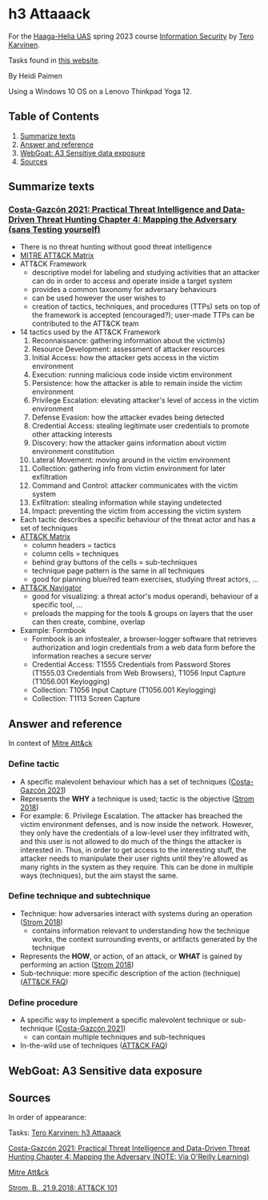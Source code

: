 # h3 Attaaack

For the [Haaga-Helia UAS](https://www.haaga-helia.fi/en) spring 2023 course [Information Security](https://terokarvinen.com/2023/information-security-2023/) by [Tero Karvinen](https://terokarvinen.com/).

Tasks found in [this website](https://terokarvinen.com/2023/information-security-2023/?f=moodle#h3-attaaack).

By Heidi Paimen

Using a Windows 10 OS on a Lenovo Thinkpad Yoga 12.

## Table of Contents

1. [Summarize texts](#summarize)
2. [Answer and reference](#answer-refs)
3. [WebGoat: A3 Sensitive data exposure](#webgoat-a3)
4. [Sources](#sources)


<a name="summarize"></a>
## Summarize texts

### [Costa-Gazcón 2021: Practical Threat Intelligence and Data-Driven Threat Hunting Chapter 4: Mapping the Adversary (sans Testing yourself)](https://learning.oreilly.com/library/view/practical-threat-intelligence/9781838556372/B13376_04_Final_SK_ePub.xhtml#_idParaDest-75)

* There is no threat hunting without good threat intelligence
* [MITRE ATT&CK Matrix](https://attack.mitre.org/)
* ATT&CK Framework
  * descriptive model for labeling and studying activities that an attacker can do in order to access and operate inside a target system
  * provides a common taxonomy for adversary behaviours
  * can be used however the user wishes to
  * creation of tactics, techniques, and procedures (TTPs) sets on top of the framework is accepted (encouraged?); user-made TTPs can be contributed to the ATT&CK team
* 14 tactics used by the ATT&CK Framework
  1. Reconnaissance: gathering information about the victim(s)
  2. Resource Development: assessment of attacker resources
  3. Initial Access: how the attacker gets access in the victim environment
  4. Execution: running malicious code inside victim environment
  5. Persistence: how the attacker is able to remain inside the victim environment
  6. Privilege Escalation: elevating attacker's level of access in the victim environment
  7. Defense Evasion: how the attacker evades being detected
  8. Credential Access: stealing legitimate user credentials to promote other attacking interests
  9. Discovery: how the attacker gains information about victim environment constitution
  10. Lateral Movement: moving around in the victim environment
  11. Collection: gathering info from victim environment for later exfiltration
  12. Command and Control: attacker communicates with the victim system
  13. Exfiltration: stealing information while staying undetected
  14. Impact: preventing the victim from accessing the victim system
* Each tactic describes a specific behaviour of the threat actor and has a set of techniques
* [ATT&CK Matrix](https://attack.mitre.org/#)
  * column headers = tactics
  * column cells = techniques
  * behind gray buttons of the cells = sub-techniques
  * technique page pattern is the same in all techniques
  * good for planning blue/red team exercises, studying threat actors, ...
* [ATT&CK Navigator](https://mitre-attack.github.io/attack-navigator/)
  * good for visualizing: a threat actor's modus operandi, behaviour of a specific tool, ...
  * preloads the mapping for the tools & groups on layers that the user can then create, combine, overlap
* Example: Formbook
  * Formbook is an infostealer, a browser-logger software that retrieves authorization and login credentials from a web data form before the information reaches a secure server
  * Credential Access: T1555 Credentials from Password Stores (T1555.03 Credentials from Web Browsers), T1056 Input Capture (T1056.001 Keylogging)
  * Collection: T1056 Input Capture (T1056.001 Keylogging)
  * Collection: T1113 Screen Capture

<a name="answer-refs"></a>
## Answer and reference

In context of [Mitre Att&ck](https://attack.mitre.org/)

### Define tactic

* A specific malevolent behaviour which has a set of techniques ([Costa-Gazcón 2021](https://learning.oreilly.com/library/view/practical-threat-intelligence/9781838556372/B13376_04_Final_SK_ePub.xhtml#_idParaDest-75))
* Represents the **WHY** a technique is used; tactic is the objective ([Strom 2018](https://medium.com/mitre-attack/att-ck-101-17074d3bc62))
* For example: 6. Privilege Escalation. The attacker has breached the victim environment defenses, and is now inside the network. However, they only have the credentials of a low-level user they infiltrated with, and this user is not allowed to do much of the things the attacker is interested in. Thus, in order to get access to the interesting stuff, the attacker needs to manipulate their user rights until they're allowed as many rights in the system as they require. This can be done in multiple ways (techniques), but the aim stayst the same.

### Define technique and subtechnique

* Technique: how adversaries interact with systems during an operation ([Strom 2018](https://medium.com/mitre-attack/att-ck-101-17074d3bc62))
  * contains information relevant to understanding how the technique works, the context surrounding events, or artifacts generated by the technique
* Represents the **HOW**, or action, of an attack, or **WHAT** is gained by performing an action ([Strom 2018](https://medium.com/mitre-attack/att-ck-101-17074d3bc62))
* Sub-technique: more specific description of the action (technique)([ATT&CK FAQ](https://attack.mitre.org/resources/faq/))

### Define procedure

* A specific way to implement a specific malevolent technique or sub-technique ([Costa-Gazcón 2021](https://learning.oreilly.com/library/view/practical-threat-intelligence/9781838556372/B13376_04_Final_SK_ePub.xhtml#_idParaDest-75))
  * can contain multiple techniques and sub-techniques
* In-the-wild use of techniques ([ATT&CK FAQ](https://attack.mitre.org/resources/faq/))

<a name="webgoat-a3"></a>
## WebGoat: A3 Sensitive data exposure

<a name="sources"></a>
## Sources

In order of appearance:

Tasks: [Tero Karvinen: h3 Attaaack](https://terokarvinen.com/2023/information-security-2023/?f=moodle#h3-attaaack)

[Costa-Gazcón 2021: Practical Threat Intelligence and Data-Driven Threat Hunting Chapter 4: Mapping the Adversary (NOTE: Via O'Reilly Learning)](https://learning.oreilly.com/library/view/practical-threat-intelligence/9781838556372/B13376_04_Final_SK_ePub.xhtml#_idParaDest-75)

[Mitre Att&ck](https://attack.mitre.org/)

[Strom, B., 21.9.2018: ATT&CK 101](https://medium.com/mitre-attack/att-ck-101-17074d3bc62)

